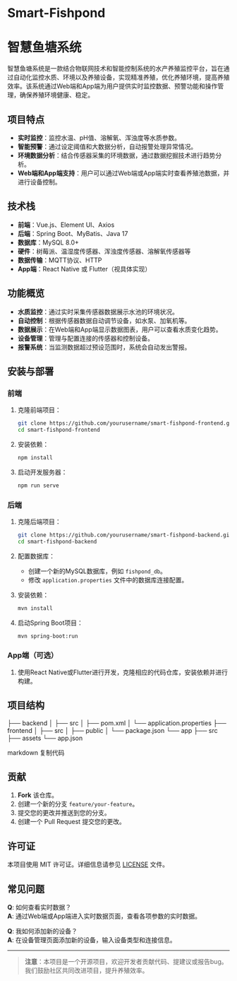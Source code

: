 # Smart-Fishpond
# 智慧鱼塘系统

智慧鱼塘系统是一款结合物联网技术和智能控制系统的水产养殖监控平台，旨在通过自动化监控水质、环境以及养殖设备，实现精准养殖，优化养殖环境，提高养殖效率。该系统通过Web端和App端为用户提供实时监控数据、预警功能和操作管理，确保养殖环境健康、稳定。

## 项目特点

- **实时监控**：监控水温、pH值、溶解氧、浑浊度等水质参数。
- **智能预警**：通过设定阈值和大数据分析，自动报警处理异常情况。
- **环境数据分析**：结合传感器采集的环境数据，通过数据挖掘技术进行趋势分析。
- **Web端和App端支持**：用户可以通过Web端或App端实时查看养殖池数据，并进行设备控制。

## 技术栈

- **前端**：Vue.js、Element UI、Axios
- **后端**：Spring Boot、MyBatis、Java 17
- **数据库**：MySQL 8.0+
- **硬件**：树莓派、温湿度传感器、浑浊度传感器、溶解氧传感器等
- **数据传输**：MQTT协议、HTTP
- **App端**：React Native 或 Flutter（视具体实现）

## 功能概览

- **水质监控**：通过实时采集传感器数据展示水池的环境状况。
- **自动控制**：根据传感器数据自动调节设备，如水泵、加氧机等。
- **数据展示**：在Web端和App端显示数据图表，用户可以查看水质变化趋势。
- **设备管理**：管理与配置连接的传感器和控制设备。
- **报警系统**：当监测数据超过预设范围时，系统会自动发出警报。

## 安装与部署

### 前端

1. 克隆前端项目：

    ```bash
    git clone https://github.com/yourusername/smart-fishpond-frontend.git
    cd smart-fishpond-frontend
    ```

2. 安装依赖：

    ```bash
    npm install
    ```

3. 启动开发服务器：

    ```bash
    npm run serve
    ```

### 后端

1. 克隆后端项目：

    ```bash
    git clone https://github.com/yourusername/smart-fishpond-backend.git
    cd smart-fishpond-backend
    ```

2. 配置数据库：
    - 创建一个新的MySQL数据库，例如 `fishpond_db`。
    - 修改 `application.properties` 文件中的数据库连接配置。

3. 安装依赖：

    ```bash
    mvn install
    ```

4. 启动Spring Boot项目：

    ```bash
    mvn spring-boot:run
    ```

### App端（可选）

1. 使用React Native或Flutter进行开发，克隆相应的代码仓库，安装依赖并进行构建。

## 项目结构

├── backend │ ├── src │ ├── pom.xml │ └── application.properties ├── frontend │ ├── src │ ├── public │ └── package.json └── app ├── src ├── assets └── app.json

markdown
复制代码

## 贡献

1. **Fork** 该仓库。
2. 创建一个新的分支 `feature/your-feature`。
3. 提交您的更改并推送到您的分支。
4. 创建一个 Pull Request 提交您的更改。

## 许可证

本项目使用 MIT 许可证。详细信息请参见 [LICENSE](LICENSE) 文件。

## 常见问题

**Q**: 如何查看实时数据？  
**A**: 通过Web端或App端进入实时数据页面，查看各项参数的实时数据。

**Q**: 我如何添加新的设备？  
**A**: 在设备管理页面添加新的设备，输入设备类型和连接信息。

---

> **注意**：本项目是一个开源项目，欢迎开发者贡献代码、提建议或报告bug。我们鼓励社区共同改进项目，提升养殖效率。
